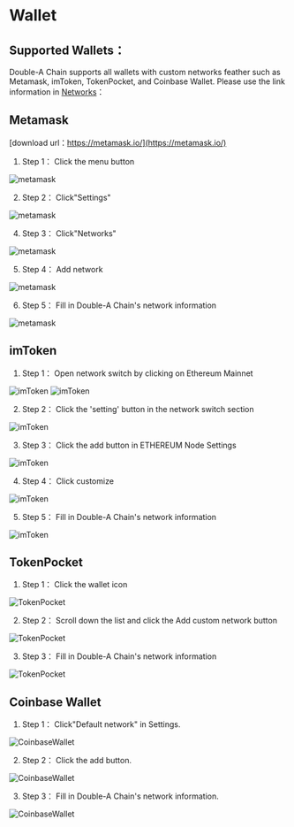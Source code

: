 # Wallet
## Supported Wallets：
Double-A Chain supports all wallets with custom networks feather such as Metamask, imToken, TokenPocket, and Coinbase Wallet.
Please use the link information in [Networks](./networks.md)：
## Metamask
[download url：https://metamask.io/](https://metamask.io/)
1. Step 1：
Click the menu button

![metamask](./resource/metamask-1.png)

2. Step 2：
Click"Settings" 

![metamask](./resource/metamask-2.png)

4. Step 3：
Click"Networks"

![metamask](./resource/metamask-3.png)

5. Step 4：
Add network

![metamask](./resource/metamask-4.png)

6. Step 5：
Fill in Double-A Chain's network information

![metamask](./resource/metamask-5.png)

## imToken
1. Step 1：
Open network switch by clicking on Ethereum Mainnet

![imToken](./resource/imtoken-1.png)
![imToken](./resource/imtoken-2.png)

2. Step 2：
Click the 'setting' button in the network switch section

![imToken](./resource/imtoken-3.png)

3. Step 3：
Click the add button in ETHEREUM Node Settings

![imToken](./resource/imtoken-4.png)

4. Step 4：
Click customize

![imToken](./resource/imtoken-5.png)

5. Step 5：
Fill in Double-A Chain's network information

![imToken](./resource/imtoken-6.png)


## TokenPocket
1. Step 1：
Click the wallet icon

![TokenPocket](./resource/tokenpocket-1.png)

2. Step 2：
Scroll down the list and click the Add custom network button

![TokenPocket](./resource/tokenpocket-2.png)

3. Step 3：
Fill in Double-A Chain's network information

![TokenPocket](./resource/tokenpocket-3.png)

## Coinbase Wallet
1. Step 1：
Click"Default network" in Settings.

![CoinbaseWallet](./resource/coinbase-wallet-1.png)

2. Step 2：
Click the add button.

![CoinbaseWallet](./resource/coinbase-wallet-2.png)

3. Step 3：
Fill in Double-A Chain's network information.

![CoinbaseWallet](./resource/coinbase-wallet-3.png)
